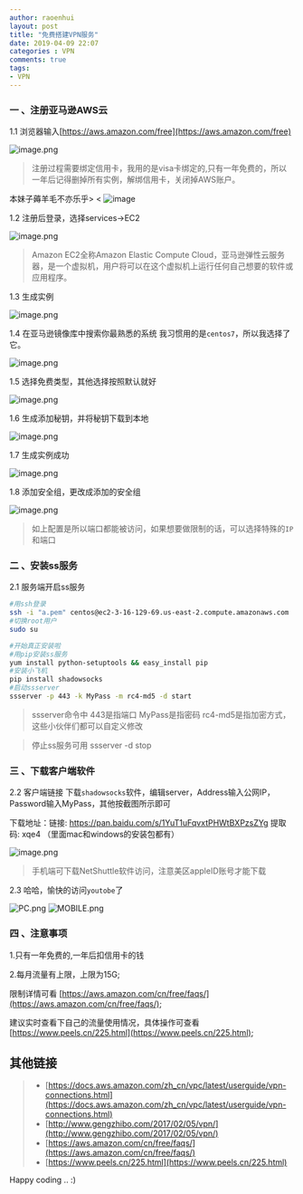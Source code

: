 ```yaml
---
author: raoenhui
layout: post
title: "免费搭建VPN服务"
date: 2019-04-09 22:07
categories : VPN
comments: true
tags:
- VPN
---
```


### 一 、注册亚马逊AWS云

1.1 浏览器输入[https://aws.amazon.com/free](https://aws.amazon.com/free)

![image.png](https://upload-images.jianshu.io/upload_images/9902136-65bb89826de60215.png?imageMogr2/auto-orient/strip%7CimageView2/2/w/1240)
> 注册过程需要绑定信用卡，我用的是visa卡绑定的,只有一年免费的，所以一年后记得删掉所有实例，解绑信用卡，关闭掉AWS账户。

本妹子薅羊毛不亦乐乎> < ![image](http://upload-images.jianshu.io/upload_images/9902136-b31760c6051b6c05.gif?imageMogr2/auto-orient/strip)


1.2 注册后登录，选择services->EC2

![image.png](https://upload-images.jianshu.io/upload_images/9902136-79cd7d94a812260a.png?imageMogr2/auto-orient/strip%7CimageView2/2/w/1240)
> Amazon EC2全称Amazon Elastic Compute Cloud，亚马逊弹性云服务器，是一个虚拟机，用户将可以在这个虚拟机上运行任何自己想要的软件或应用程序。

1.3 生成实例

![image.png](https://upload-images.jianshu.io/upload_images/9902136-c71d1e701c0d3f29.png?imageMogr2/auto-orient/strip%7CimageView2/2/w/1240)

1.4 在亚马逊镜像库中搜索你最熟悉的系统
    我习惯用的是`centos7`，所以我选择了它。
    
![image.png](https://upload-images.jianshu.io/upload_images/9902136-d710f9fa6a8f0929.png?imageMogr2/auto-orient/strip%7CimageView2/2/w/1240)

1.5 选择免费类型，其他选择按照默认就好

![image.png](https://upload-images.jianshu.io/upload_images/9902136-bef2a50a92f98fbe.png?imageMogr2/auto-orient/strip%7CimageView2/2/w/1240)

1.6 生成添加秘钥，并将秘钥下载到本地

![image.png](https://upload-images.jianshu.io/upload_images/9902136-f0500859154ab7d5.png?imageMogr2/auto-orient/strip%7CimageView2/2/w/1240)

1.7 生成实例成功

![image.png](https://upload-images.jianshu.io/upload_images/9902136-2829ace8133f7c92.png?imageMogr2/auto-orient/strip%7CimageView2/2/w/1240)

1.8 添加安全组，更改成添加的安全组

![image.png](https://upload-images.jianshu.io/upload_images/9902136-4bd8186004415228.png?imageMogr2/auto-orient/strip%7CimageView2/2/w/1240)
> 如上配置是所以端口都能被访问，如果想要做限制的话，可以选择特殊的`IP`和端口


### 二 、安装ss服务
2.1 服务端开启ss服务
```bash
#用ssh登录
ssh -i "a.pem" centos@ec2-3-16-129-69.us-east-2.compute.amazonaws.com
#切换root用户
sudo su

#开始真正安装啦
#用pip安装ss服务
yum install python-setuptools && easy_install pip
#安装小飞机
pip install shadowsocks
#启动ssserver
ssserver -p 443 -k MyPass -m rc4-md5 -d start
```
> ssserver命令中 443是指端口 MyPass是指密码 rc4-md5是指加密方式，这些小伙伴们都可以自定义修改

> 停止ss服务可用 ssserver -d stop

### 三 、下载客户端软件
2.2 客户端链接
下载`shadowsocks`软件，编辑server，Address输入公网IP，Password输入MyPass，其他按截图所示即可

下载地址：链接: https://pan.baidu.com/s/1YuT1uFqvxtPHWtBXPzsZYg 提取码: xqe4  （里面mac和windows的安装包都有）

![image.png](https://upload-images.jianshu.io/upload_images/9902136-56c2d685a00383ff.png?imageMogr2/auto-orient/strip%7CimageView2/2/w/1240)

> 手机端可下载NetShuttle软件访问，注意美区appleID账号才能下载

2.3 哈哈，愉快的访问`youtobe`了

![PC.png](https://upload-images.jianshu.io/upload_images/9902136-d4176fbe31178ccb.png?imageMogr2/auto-orient/strip%7CimageView2/2/w/1240)
![MOBILE.png](https://upload-images.jianshu.io/upload_images/9902136-935844438d8002ef.png?imageMogr2/auto-orient/strip%7CimageView2/2/w/1240)

### 四 、注意事项

1.只有一年免费的,一年后扣信用卡的钱

2.每月流量有上限，上限为15G;

  限制详情可看 [https://aws.amazon.com/cn/free/faqs/](https://aws.amazon.com/cn/free/faqs/);
  
  建议实时查看下自己的流量使用情况，具体操作可查看 [https://www.peels.cn/225.html](https://www.peels.cn/225.html);


## 其他链接
> * [https://docs.aws.amazon.com/zh_cn/vpc/latest/userguide/vpn-connections.html](https://docs.aws.amazon.com/zh_cn/vpc/latest/userguide/vpn-connections.html)
> * [http://www.gengzhibo.com/2017/02/05/vpn/](http://www.gengzhibo.com/2017/02/05/vpn/)
> * [https://aws.amazon.com/cn/free/faqs/](https://aws.amazon.com/cn/free/faqs/)
> * [https://www.peels.cn/225.html](https://www.peels.cn/225.html)

Happy coding .. :)






